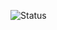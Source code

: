 ![Status](https://github-readme-stats.vercel.app/api?username=Alexito2060&show_icons=true&theme=dark&hide_title=false)
